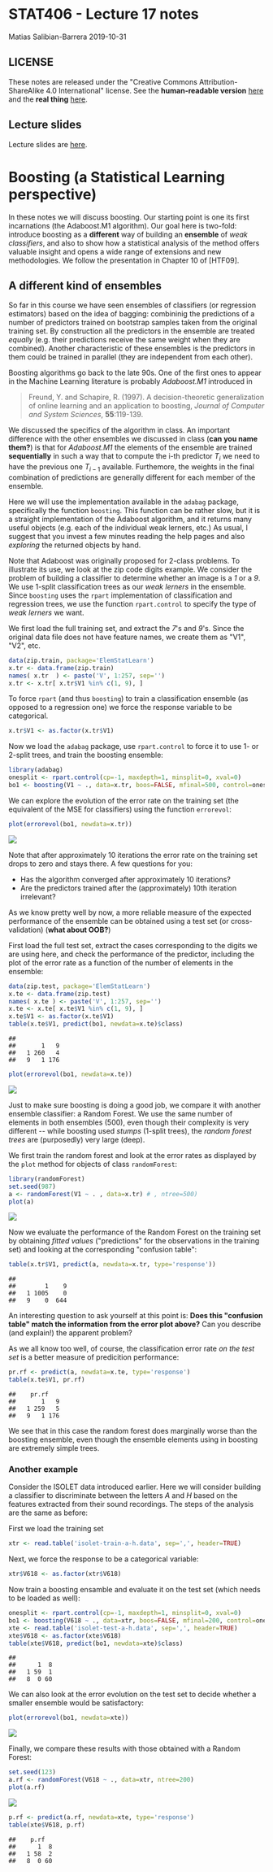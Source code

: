 STAT406 - Lecture 17 notes
================
Matias Salibian-Barrera
2019-10-31

LICENSE
-------

These notes are released under the "Creative Commons Attribution-ShareAlike 4.0 International" license. See the **human-readable version** [here](https://creativecommons.org/licenses/by-sa/4.0/) and the **real thing** [here](https://creativecommons.org/licenses/by-sa/4.0/legalcode).

Lecture slides
--------------

Lecture slides are [here](STAT406-19-lecture-17.pdf).

Boosting (a Statistical Learning perspective)
=============================================

In these notes we will discuss boosting. Our starting point is one its first incarnations (the Adaboost.M1 algorithm). Our goal here is two-fold: introduce boosting as a **different** way of building an **ensemble** of *weak classifiers*, and also to show how a statistical analysis of the method offers valuable insight and opens a wide range of extensions and new methodologies. We follow the presentation in Chapter 10 of \[HTF09\].

A different kind of ensembles
-----------------------------

So far in this course we have seen ensembles of classifiers (or regression estimators) based on the idea of bagging: combininig the predictions of a number of predictors trained on bootstrap samples taken from the original training set. By construction all the predictors in the ensemble are treated *equally* (e.g. their predictions receive the same weight when they are combined). Another characteristic of these ensembles is the predictors in them could be trained in parallel (they are independent from each other).

Boosting algorithms go back to the late 90s. One of the first ones to appear in the Machine Learning literature is probably *Adaboost.M1* introduced in

> Freund, Y. and Schapire, R. (1997). A decision-theoretic generalization of online learning and an application to boosting, *Journal of Computer and System Sciences*, **55**:119-139.

We discussed the specifics of the algorithm in class. An important difference with the other ensembles we discussed in class (**can you name them?**) is that for *Adaboost.M1* the elements of the ensemble are trained **sequentially** in such a way that to compute the i-th predictor *T*<sub>*i*</sub> we need to have the previous one *T*<sub>*i* − 1</sub> available. Furthemore, the weights in the final combination of predictions are generally different for each member of the ensemble.

Here we will use the implementation available in the `adabag` package, specifically the function `boosting`. This function can be rather slow, but it is a straight implementation of the Adaboost algorithm, and it returns many useful objects (e.g. each of the individual weak lerners, etc.) As usual, I suggest that you invest a few minutes reading the help pages and also *exploring* the returned objects by hand.

Note that Adaboost was originally proposed for 2-class problems. To illustrate its use, we look at the zip code digits example. We consider the problem of building a classifier to determine whether an image is a *1* or a *9*. We use 1-split classification trees as our *weak lerners* in the ensemble. Since `boosting` uses the `rpart` implementation of classification and regression trees, we use the function `rpart.control` to specify the type of *weak lerners* we want.

We first load the full training set, and extract the *7*'s and *9*'s. Since the original data file does not have feature names, we create them as "V1", "V2", etc.

``` r
data(zip.train, package='ElemStatLearn')
x.tr <- data.frame(zip.train)
names( x.tr  ) <- paste('V', 1:257, sep='')
x.tr <- x.tr[ x.tr$V1 %in% c(1, 9), ]
```

To force `rpart` (and thus `boosting`) to train a classification ensemble (as opposed to a regression one) we force the response variable to be categorical.

``` r
x.tr$V1 <- as.factor(x.tr$V1)
```

Now we load the `adabag` package, use `rpart.control` to force it to use 1- or 2-split trees, and train the boosting ensemble:

``` r
library(adabag)
onesplit <- rpart.control(cp=-1, maxdepth=1, minsplit=0, xval=0)
bo1 <- boosting(V1 ~ ., data=x.tr, boos=FALSE, mfinal=500, control=onesplit)
```

We can explore the evolution of the error rate on the training set (the equivalent of the MSE for classifiers) using the function `errorevol`:

``` r
plot(errorevol(bo1, newdata=x.tr))
```

![](README_files/figure-markdown_github/boos1.plot-1.png)

Note that after approximately 10 iterations the error rate on the training set drops to zero and stays there. A few questions for you:

-   Has the algorithm converged after approximately 10 iterations?
-   Are the predictors trained after the (approximately) 10th iteration irrelevant?

As we know pretty well by now, a more reliable measure of the expected performance of the ensemble can be obtained using a test set (or cross-validation) (**what about OOB?**)

First load the full test set, extract the cases corresponding to the digits we are using here, and check the performance of the predictor, including the plot of the error rate as a function of the number of elements in the ensemble:

``` r
data(zip.test, package='ElemStatLearn')
x.te <- data.frame(zip.test)
names( x.te ) <- paste('V', 1:257, sep='')
x.te <- x.te[ x.te$V1 %in% c(1, 9), ]
x.te$V1 <- as.factor(x.te$V1)
table(x.te$V1, predict(bo1, newdata=x.te)$class)
```

    ##    
    ##       1   9
    ##   1 260   4
    ##   9   1 176

``` r
plot(errorevol(bo1, newdata=x.te))
```

![](README_files/figure-markdown_github/boos2-1.png)

Just to make sure boosting is doing a good job, we compare it with another ensemble classifier: a Random Forest. We use the same number of elements in both ensembles (500), even though their complexity is very different -- while boosting used *stumps* (1-split trees), the *random forest trees* are (purposedly) very large (deep).

We first train the random forest and look at the error rates as displayed by the `plot` method for objects of class `randomForest`:

``` r
library(randomForest)
set.seed(987)
a <- randomForest(V1 ~ . , data=x.tr) # , ntree=500)
plot(a)
```

![](README_files/figure-markdown_github/boos.comp-1.png)

Now we evaluate the performance of the Random Forest on the training set by obtaining *fitted values* ("predictions" for the observations in the training set) and looking at the corresponding "confusion table":

``` r
table(x.tr$V1, predict(a, newdata=x.tr, type='response'))
```

    ##    
    ##        1    9
    ##   1 1005    0
    ##   9    0  644

An interesting question to ask yourself at this point is: **Does this "confusion table" match the information from the error plot above?** Can you describe (and explain!) the apparent problem?

As we all know too well, of course, the classification error rate *on the test set* is a better measure of predicition performance:

``` r
pr.rf <- predict(a, newdata=x.te, type='response')
table(x.te$V1, pr.rf)
```

    ##    pr.rf
    ##       1   9
    ##   1 259   5
    ##   9   1 176

We see that in this case the random forest does marginally worse than the boosting ensemble, even though the ensemble elements using in boosting are extremely simple trees.

### Another example

<!-- xtr <- read.table('c:/Users/Matias/Desktop/STAT406/2017-18/lecture16/isolet-train.data', header=FALSE, sep=',') -->
<!-- xte <- read.table('c:/Users/Matias/Desktop/STAT406/2017-18/lecture16/isolet-test.data', header=FALSE, sep=',') -->
<!-- xtr.ah <- xtr[ xtr$V618 %in% c(1, 8), ] -->
<!-- xte.ah <- xte[ xte$V618 %in% c(1, 8), ] -->
<!-- write.table(xtr.ah, file='isolet-train-a-h.data', row.names=FALSE, col.names=TRUE, sep=',', quote=FALSE) -->
<!-- write.table(xte.ah, file='isolet-test-a-h.data', row.names=FALSE, col.names=TRUE, sep=',', quote=FALSE) -->
<!-- xtr.mn <- xtr[ xtr$V618 %in% c(13, 14), ] -->
<!-- xte.mn <- xte[ xte$V618 %in% c(13, 14), ] -->
<!-- write.table(xtr.mn, file='isolet-train-m-n.data', row.names=FALSE, col.names=TRUE, sep=',', quote=FALSE) -->
<!-- write.table(xte.mn, file='isolet-test-m-n.data', row.names=FALSE, col.names=TRUE, sep=',', quote=FALSE) -->
Consider the ISOLET data introduced earlier. Here we will consider building a classifier to discriminate between the letters *A* and *H* based on the features extracted from their sound recordings. The steps of the analysis are the same as before:

First we load the training set

``` r
xtr <- read.table('isolet-train-a-h.data', sep=',', header=TRUE)
```

Next, we force the response to be a categorical variable:

``` r
xtr$V618 <- as.factor(xtr$V618)
```

Now train a boosting ensamble and evaluate it on the test set (which needs to be loaded as well):

``` r
onesplit <- rpart.control(cp=-1, maxdepth=1, minsplit=0, xval=0)
bo1 <- boosting(V618 ~ ., data=xtr, boos=FALSE, mfinal=200, control=onesplit)
xte <- read.table('isolet-test-a-h.data', sep=',', header=TRUE) 
xte$V618 <- as.factor(xte$V618)
table(xte$V618, predict(bo1, newdata=xte)$class)
```

    ##    
    ##      1  8
    ##   1 59  1
    ##   8  0 60

We can also look at the error evolution on the test set to decide whether a smaller ensemble would be satisfactory:

``` r
plot(errorevol(bo1, newdata=xte))
```

![](README_files/figure-markdown_github/boos4.4-1.png)

Finally, we compare these results with those obtained with a Random Forest:

``` r
set.seed(123)
a.rf <- randomForest(V618 ~ ., data=xtr, ntree=200) 
plot(a.rf)
```

![](README_files/figure-markdown_github/boos4.5-1.png)

``` r
p.rf <- predict(a.rf, newdata=xte, type='response')
table(xte$V618, p.rf)
```

    ##    p.rf
    ##      1  8
    ##   1 58  2
    ##   8  0 60

<!-- # twosplits <- rpart.control(cp=-1, maxdepth=2, minsplit=0, xval=0) -->
<!-- # bo2 <- boosting(V618 ~ ., data=xtr, boos=FALSE, mfinal=500, control=twosplits) -->
<!-- # table(xte$V618, predict(bo2, newdata=xte)$class) -->
<!-- # plot(errorevol(bo2, newdata=xte)) -->
<!-- ## What is Adaboost doing, *really*?  -->
<!-- We have seen in class that Adaboost can be thought of as  -->
<!-- fitting an *additive model* in a stepwise (greedy) way, -->
<!-- using an exponential loss.  -->
<!-- It is then easy to prove that Adaboost.M1  -->
<!-- is computing an approximation to the *optimal classifier* -->
<!-- G( x ) = log[ P( Y = 1 | X = x ) / P( Y = -1 | X = x ) ] / 2. -->
<!-- More specifically, Adaboost.M1 is fitting an  -->
<!-- additive model to that function, in other words is -->
<!-- attempting to find functions $f_1$, $f_2$, ..., $f_N$ such that  -->
<!-- $G(x) = \sum_i f_i( x )$.  -->
<!-- Knowing what function the boosting algorithm is approximating (albeit in  -->
<!-- a greedy and suboptimal way), allows us to    -->
<!-- understand when the algorithm is expected to work well, -->
<!-- and also when it may not work well.  -->
<!-- In particular, it provides one way to choose the complexity of the  -->
<!-- *weak lerners* used to construct the ensemble. For an example -->
<!-- you can refer to the corresponding lab activity.  -->
<!-- ### A more challenging example, the `email spam` data -->
<!-- The email spam data set is a relatively classic data set  -->
<!-- containing 57 features (potentially explanatory variables)  -->
<!-- measured on 4601 email messages. The goal is to predict -->
<!-- whether an email is *spam* or not. The 57 features are  -->
<!-- a mix of continuous and discrete variables. More information -->
<!-- can be found at -->
<!-- [https://archive.ics.uci.edu/ml/datasets/spambase](https://archive.ics.uci.edu/ml/datasets/spambase). -->
<!-- We first load the data and randomly separate it into a training and -->
<!-- a test set. A more thorough analysis would be to use  -->
<!-- *full* K-fold cross-validation, but given the computational -->
<!-- complexity, I decided to leave the rest of this  -->
<!-- 3-fold CV exercise to the reader.  -->
<!-- ```{r spam.1, fig.width=6, fig.height=6, message=FALSE, warning=FALSE} -->
<!-- data(spam, package='ElemStatLearn') -->
<!-- n <- nrow(spam) -->
<!-- set.seed(987) -->
<!-- ii <- sample(n, floor(n/3)) -->
<!-- spam.te <- spam[ii, ] -->
<!-- spam.tr <- spam[-ii, ] -->
<!-- ``` -->
<!-- We now use Adaboost with 500 iterations, using *stumps* as our -->
<!-- weak learners / classifiers, and check the performance on -->
<!-- the test set: -->
<!-- ```{r spam.2, fig.width=6, fig.height=6, message=FALSE, warning=FALSE} -->
<!-- library(adabag) -->
<!-- onesplit <- rpart.control(cp=-1, maxdepth=1, minsplit=0, xval=0) -->
<!-- bo1 <- boosting(spam ~ ., data=spam.tr, boos=FALSE, mfinal=500, control=onesplit) -->
<!-- pr1 <- predict(bo1, newdata=spam.te) -->
<!-- table(spam.te$spam, pr1$class) -->
<!-- ``` -->
<!-- The classification error rate on the test set is rather high. We now -->
<!-- compare it with that of a Random Forest: -->
<!-- ```{r spam.3, fig.width=6, fig.height=6, message=FALSE, warning=FALSE} -->
<!-- library(randomForest) -->
<!-- set.seed(123)  -->
<!-- a <- randomForest(spam ~ . , data=spam.tr) # , ntree=500) -->
<!-- plot(a) -->
<!-- pr.rf <- predict(a, newdata=spam.te, type='response') -->
<!-- table(spam.te$spam, pr.rf) -->
<!-- ``` -->
<!-- The number of trees in the random forest seems to be appropriate, and its -->
<!-- performance on this test set is definitively better than that of  -->
<!-- boosting. Is there any *room for improvement* for Adaboost?  -->
<!-- As we discussed in class, depending on the interactions that may be  -->
<!-- present in the *true classification function*, we might be able to  -->
<!-- improve our boosting classifier by slightly increasing the complexity -->
<!-- of our base ensemble members. Here we try to use 3-split classification -->
<!-- trees, instead of the 1-split ones used above: -->
<!-- ```{r spam.4, fig.width=6, fig.height=6, message=FALSE, warning=FALSE} -->
<!-- threesplits <- rpart.control(cp=-1, maxdepth=3, minsplit=0, xval=0) -->
<!-- bo3 <- boosting(spam ~ ., data=spam.tr, boos=FALSE, mfinal=500, control=threesplits) -->
<!-- pr3 <- predict(bo3, newdata=spam.te) -->
<!-- table(spam.te$spam, pr3$class) -->
<!-- ``` -->
<!-- There is, in fact, a noticeable improvement in performance on this -->
<!-- test set. The number of element on the boosting ensemble appears to be -->
<!-- appropriate: -->
<!-- ```{r spam.5, fig.width=6, fig.height=6, message=FALSE, warning=FALSE} -->
<!-- plot(errorevol(bo3, newdata=spam.te)) -->
<!-- ``` -->
<!-- As mentioned above, you, dear reader, are encouraged to finish this analysis -->
<!-- by doing a complete 3-fold CV run in order to compare boosting with random  -->
<!-- forests on these data.  -->
<!-- ## Gradient boosting -->
